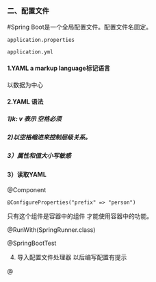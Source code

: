 ### 二、配置文件

#Spring Boot是一个全局配置文件。配置文件名固定。

`application.properties`

`application.yml`

#### 1.YAML a markup language标记语言 

以数据为中心

#### 2.YAML 语法

##### 1)k: v 表示 空格必须

##### 2)以空格缩进来控制层级关系。

##### 3）属性和值大小写敏感



#### 3）读取YAML

@Component

`@ConfigureProperties("prefix" => "person")`

只有这个组件是容器中的组件 才能使用容器中的功能。



@RunWith(SpringRunner.class)

@SpringBootTest

4) 导入配置文件处理器 以后编写配置有提示

@